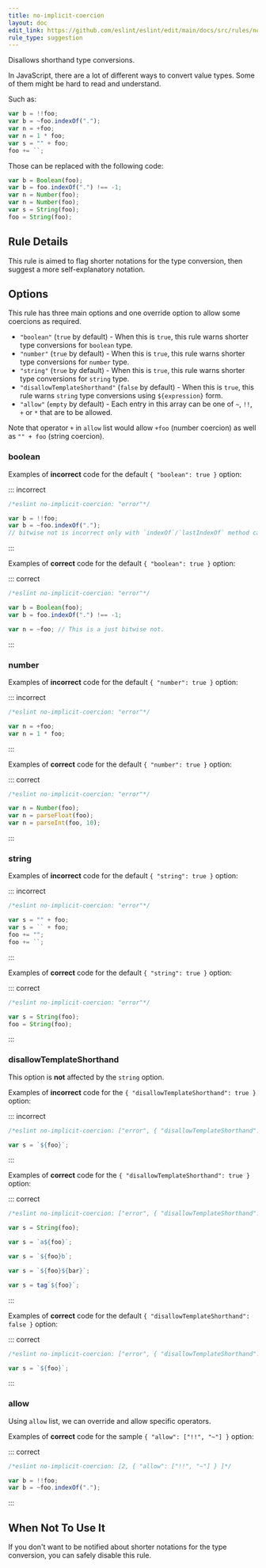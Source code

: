 ```yaml
---
title: no-implicit-coercion
layout: doc
edit_link: https://github.com/eslint/eslint/edit/main/docs/src/rules/no-implicit-coercion.md
rule_type: suggestion
---
```




Disallows shorthand type conversions.

In JavaScript, there are a lot of different ways to convert value types.
Some of them might be hard to read and understand.

Such as:

```js
var b = !!foo;
var b = ~foo.indexOf(".");
var n = +foo;
var n = 1 * foo;
var s = "" + foo;
foo += ``;
```

Those can be replaced with the following code:

```js
var b = Boolean(foo);
var b = foo.indexOf(".") !== -1;
var n = Number(foo);
var n = Number(foo);
var s = String(foo);
foo = String(foo);
```

## Rule Details

This rule is aimed to flag shorter notations for the type conversion, then suggest a more self-explanatory notation.

## Options

This rule has three main options and one override option to allow some coercions as required.

* `"boolean"` (`true` by default) - When this is `true`, this rule warns shorter type conversions for `boolean` type.
* `"number"` (`true` by default) - When this is `true`, this rule warns shorter type conversions for `number` type.
* `"string"` (`true` by default) - When this is `true`, this rule warns shorter type conversions for `string` type.
* `"disallowTemplateShorthand"` (`false` by default) - When this is `true`, this rule warns `string` type conversions using `${expression}` form.
* `"allow"` (`empty` by default) - Each entry in this array can be one of `~`, `!!`, `+` or `*` that are to be allowed.

Note that operator `+` in `allow` list would allow `+foo` (number coercion) as well as `"" + foo` (string coercion).

### boolean

Examples of **incorrect** code for the default `{ "boolean": true }` option:

::: incorrect

```js
/*eslint no-implicit-coercion: "error"*/

var b = !!foo;
var b = ~foo.indexOf(".");
// bitwise not is incorrect only with `indexOf`/`lastIndexOf` method calling.
```

:::

Examples of **correct** code for the default `{ "boolean": true }` option:

::: correct

```js
/*eslint no-implicit-coercion: "error"*/

var b = Boolean(foo);
var b = foo.indexOf(".") !== -1;

var n = ~foo; // This is a just bitwise not.
```

:::

### number

Examples of **incorrect** code for the default `{ "number": true }` option:

::: incorrect

```js
/*eslint no-implicit-coercion: "error"*/

var n = +foo;
var n = 1 * foo;
```

:::

Examples of **correct** code for the default `{ "number": true }` option:

::: correct

```js
/*eslint no-implicit-coercion: "error"*/

var n = Number(foo);
var n = parseFloat(foo);
var n = parseInt(foo, 10);
```

:::

### string

Examples of **incorrect** code for the default `{ "string": true }` option:

::: incorrect

```js
/*eslint no-implicit-coercion: "error"*/

var s = "" + foo;
var s = `` + foo;
foo += "";
foo += ``;
```

:::

Examples of **correct** code for the default `{ "string": true }` option:

::: correct

```js
/*eslint no-implicit-coercion: "error"*/

var s = String(foo);
foo = String(foo);
```

:::

### disallowTemplateShorthand

This option is **not** affected by the `string` option.

Examples of **incorrect** code for the `{ "disallowTemplateShorthand": true }` option:

::: incorrect

```js
/*eslint no-implicit-coercion: ["error", { "disallowTemplateShorthand": true }]*/

var s = `${foo}`;
```

:::

Examples of **correct** code for the `{ "disallowTemplateShorthand": true }` option:

::: correct

```js
/*eslint no-implicit-coercion: ["error", { "disallowTemplateShorthand": true }]*/

var s = String(foo);

var s = `a${foo}`;

var s = `${foo}b`;

var s = `${foo}${bar}`;

var s = tag`${foo}`;
```

:::

Examples of **correct** code for the default `{ "disallowTemplateShorthand": false }` option:

::: correct

```js
/*eslint no-implicit-coercion: ["error", { "disallowTemplateShorthand": false }]*/

var s = `${foo}`;
```

:::

### allow

Using `allow` list, we can override and allow specific operators.

Examples of **correct** code for the sample `{ "allow": ["!!", "~"] }` option:

::: correct

```js
/*eslint no-implicit-coercion: [2, { "allow": ["!!", "~"] } ]*/

var b = !!foo;
var b = ~foo.indexOf(".");
```

:::

## When Not To Use It

If you don't want to be notified about shorter notations for the type conversion, you can safely disable this rule.
